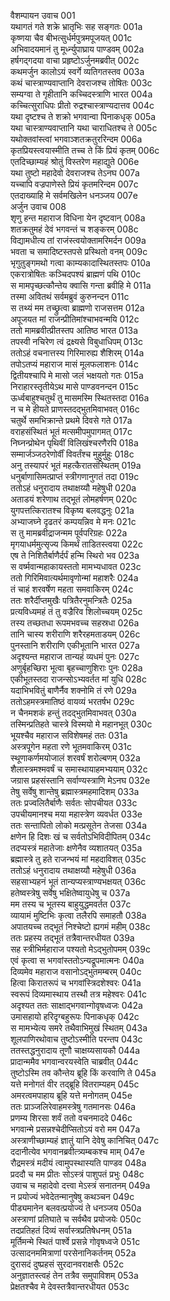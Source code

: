 वैशम्पायन उवाच	001  
यथागतं गते शक्रे भ्रातृभिः सह सङ्गतः	001a  
कृष्णया चैव बीभत्सुर्धर्मपुत्रमपूजयत्	001c  
अभिवादयमानं तु मूर्ध्न्युपाघ्राय पाण्डवम्	002a  
हर्षगद्गदया वाचा प्रहृष्टोऽर्जुनमब्रवीत्	002c  
कथमर्जुन कालोऽयं स्वर्गे व्यतिगतस्तव	003a  
कथं चास्त्राण्यवाप्तानि देवराजश्च तोषितः	003c  
सम्यग्वा ते गृहीतानि कच्चिदस्त्राणि भारत	004a  
कच्चित्सुराधिपः प्रीतो रुद्रश्चास्त्राण्यदात्तव	004c  
यथा दृष्टश्च ते शक्रो भगवान्वा पिनाकधृक्	005a  
यथा चास्त्राण्यवाप्तानि यथा चाराधितश्च ते	005c  
यथोक्तवांस्त्वां भगवाञ्शतक्रतुररिन्दम	006a  
कृतप्रियस्त्वयास्मीति तच्च ते किं प्रियं कृतम्	006c  
एतदिच्छाम्यहं श्रोतुं विस्तरेण महाद्युते	006e  
यथा तुष्टो महादेवो देवराजश्च तेऽनघ	007a  
यच्चापि वज्रपाणेस्ते प्रियं कृतमरिन्दम	007c  
एतदाख्याहि मे सर्वमखिलेन धनञ्जय	007e  
अर्जुन उवाच	008  
शृणु हन्त महाराज विधिना येन दृष्टवान्	008a  
शतक्रतुमहं देवं भगवन्तं च शङ्करम्	008c  
विद्यामधीत्य तां राजंस्त्वयोक्तामरिमर्दन	009a  
भवता च समादिष्टस्तपसे प्रस्थितो वनम्	009c  
भृगुतुङ्गमथो गत्वा काम्यकादास्थितस्तपः	010a  
एकरात्रोषितः कञ्चिदपश्यं ब्राह्मणं पथि	010c  
स मामपृच्छत्कौन्तेय क्वासि गन्ता ब्रवीहि मे	011a  
तस्मा अवितथं सर्वमब्रुवं कुरुनन्दन	011c  
स तथ्यं मम तच्छ्रुत्वा ब्राह्मणो राजसत्तम	012a  
अपूजयत मां राजन्प्रीतिमांश्चाभवन्मयि	012c  
ततो मामब्रवीत्प्रीतस्तप आतिष्ठ भारत	013a  
तपस्वी नचिरेण त्वं द्रक्ष्यसे विबुधाधिपम्	013c  
ततोऽहं वचनात्तस्य गिरिमारुह्य शैशिरम्	014a  
तपोऽतप्यं महाराज मासं मूलफलाशनः	014c  
द्वितीयश्चापि मे मासो जलं भक्षयतो गतः	015a  
निराहारस्तृतीयेऽथ मासे पाण्डवनन्दन	015c  
ऊर्ध्वबाहुश्चतुर्थं तु मासमस्मि स्थितस्तदा	016a  
न च मे हीयते प्राणस्तदद्भुतमिवाभवत्	016c  
चतुर्थे समभिक्रान्ते प्रथमे दिवसे गते	017a  
वराहसंस्थितं भूतं मत्समीपमुपागमत्	017c  
निघ्नन्प्रोथेन पृथिवीं विलिखंश्चरणैरपि	018a  
सम्मार्जञ्जठरेणोर्वीं विवर्तंश्च मुहुर्मुहुः	018c  
अनु तस्यापरं भूतं महत्कैरातसंस्थितम्	019a  
धनुर्बाणासिमत्प्राप्तं स्त्रीगणानुगतं तदा	019c  
ततोऽहं धनुरादाय तथाक्षय्यौ महेषुधी	020a  
अताडयं शरेणाथ तद्भूतं लोमहर्षणम्	020c  
युगपत्तत्किरातश्च विकृष्य बलवद्धनुः	021a  
अभ्याजघ्ने दृढतरं कम्पयन्निव मे मनः	021c  
स तु मामब्रवीद्राजन्मम पूर्वपरिग्रहः	022a  
मृगयाधर्ममुत्सृज्य किमर्थं ताडितस्त्वया	022c  
एष ते निशितैर्बाणैर्दर्पं हन्मि स्थिरो भव	023a  
स वर्ष्मवान्महाकायस्ततो मामभ्यधावत	023c  
ततो गिरिमिवात्यर्थमावृणोन्मां महाशरैः	024a  
तं चाहं शरवर्षेण महता समवाकिरम्	024c  
ततः शरैर्दीप्तमुखैः पत्रितैरनुमन्त्रितैः	025a  
प्रत्यविध्यमहं तं तु वज्रैरिव शिलोच्चयम्	025c  
तस्य तच्छतधा रूपमभवच्च सहस्रधा	026a  
तानि चास्य शरीराणि शरैरहमताडयम्	026c  
पुनस्तानि शरीराणि एकीभूतानि भारत	027a  
अदृश्यन्त महाराज तान्यहं व्यधमं पुनः	027c  
अणुर्बृहच्छिरा भूत्वा बृहच्चाणुशिराः पुनः	028a  
एकीभूतस्तदा राजन्सोऽभ्यवर्तत मां युधि	028c  
यदाभिभवितुं बाणैर्नैव शक्नोमि तं रणे	029a  
ततोऽहमस्त्रमातिष्ठं वायव्यं भरतर्षभ	029c  
न चैनमशकं हन्तुं तदद्भुतमिवाभवत्	030a  
तस्मिन्प्रतिहते चास्त्रे विस्मयो मे महानभूत्	030c  
भूयश्चैव महाराज सविशेषमहं ततः	031a  
अस्त्रपूगेन महता रणे भूतमवाकिरम्	031c  
स्थूणाकर्णमयोजालं शरवर्षं शरोल्बणम्	032a  
शैलास्त्रमश्मवर्षं च समास्थायाहमभ्ययाम्	032c  
जग्रास प्रहसंस्तानि सर्वाण्यस्त्राणि मेऽनघ	032e  
तेषु सर्वेषु शान्तेषु ब्रह्मास्त्रमहमादिशम्	033a  
ततः प्रज्वलितैर्बाणैः सर्वतः सोपचीयत	033c  
उपचीयमानश्च मया महास्त्रेण व्यवर्धत	033e  
ततः सन्तापितो लोको मत्प्रसूतेन तेजसा	034a  
क्षणेन हि दिशः खं च सर्वतोऽभिविदीपितम्	034c  
तदप्यस्त्रं महातेजाः क्षणेनैव व्यशातयत्	035a  
ब्रह्मास्त्रे तु हते राजन्भयं मां महदाविशत्	035c  
ततोऽहं धनुरादाय तथाक्षय्यौ महेषुधी	036a  
सहसाभ्यहनं भूतं तान्यप्यस्त्राण्यभक्षयत्	036c  
हतेष्वस्त्रेषु सर्वेषु भक्षितेष्वायुधेषु च	037a  
मम तस्य च भूतस्य बाहुयुद्धमवर्तत	037c  
व्यायामं मुष्टिभिः कृत्वा तलैरपि समाहतौ	038a  
अपातयच्च तद्भूतं निश्चेष्टो ह्यगमं महीम्	038c  
ततः प्रहस्य तद्भूतं तत्रैवान्तरधीयत	039a  
सह स्त्रीभिर्महाराज पश्यतो मेऽद्भुतोपमम्	039c  
एवं कृत्वा स भगवांस्ततोऽन्यद्रूपमात्मनः	040a  
दिव्यमेव महाराज वसानोऽद्भुतमम्बरम्	040c  
हित्वा किरातरूपं च भगवांस्त्रिदशेश्वरः	041a  
स्वरूपं दिव्यमास्थाय तस्थौ तत्र महेश्वरः	041c  
अदृश्यत ततः साक्षाद्भगवान्गोवृषध्वजः	042a  
उमासहायो हरिदृग्बहुरूपः पिनाकधृक्	042c  
स मामभ्येत्य समरे तथैवाभिमुखं स्थितम्	043a  
शूलपाणिरथोवाच तुष्टोऽस्मीति परन्तप	043c  
ततस्तद्धनुरादाय तूणौ चाक्षय्यसायकौ	044a  
प्रादान्ममैव भगवान्वरयस्वेति चाब्रवीत्	044c  
तुष्टोऽस्मि तव कौन्तेय ब्रूहि किं करवाणि ते	045a  
यत्ते मनोगतं वीर तद्ब्रूहि वितराम्यहम्	045c  
अमरत्वमपाहाय ब्रूहि यत्ते मनोगतम्	045e  
ततः प्राञ्जलिरेवाहमस्त्रेषु गतमानसः	046a  
प्रणम्य शिरसा शर्वं ततो वचनमाददे	046c  
भगवान्मे प्रसन्नश्चेदीप्सितोऽयं वरो मम	047a  
अस्त्राणीच्छाम्यहं ज्ञातुं यानि देवेषु कानिचित्	047c  
ददानीत्येव भगवानब्रवीत्त्र्यम्बकश्च माम्	047e  
रौद्रमस्त्रं मदीयं त्वामुपस्थास्यति पाण्डव	048a  
प्रददौ च मम प्रीतः सोऽस्त्रं पाशुपतं प्रभुः	048c  
उवाच च महादेवो दत्त्वा मेऽस्त्रं सनातनम्	049a  
न प्रयोज्यं भवेदेतन्मानुषेषु कथञ्चन	049c  
पीड्यमानेन बलवत्प्रयोज्यं ते धनञ्जय	050a  
अस्त्राणां प्रतिघाते च सर्वथैव प्रयोजयेः	050c  
तदप्रतिहतं दिव्यं सर्वास्त्रप्रतिषेधनम्	051a  
मूर्तिमन्मे स्थितं पार्श्वे प्रसन्ने गोवृषध्वजे	051c  
उत्सादनममित्राणां परसेनानिकर्तनम्	052a  
दुरासदं दुष्प्रहसं सुरदानवराक्षसैः	052c  
अनुज्ञातस्त्वहं तेन तत्रैव समुपाविशम्	053a  
प्रेक्षतश्चैव मे देवस्तत्रैवान्तरधीयत	053c  
